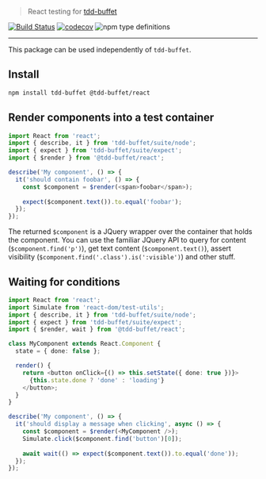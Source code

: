 > React testing for [tdd-buffet](https://github.com/NiGhTTraX/tdd-buffet)

[![Build Status](https://travis-ci.com/NiGhTTraX/tdd-buffet.svg?branch=master)](https://travis-ci.com/NiGhTTraX/tdd-buffet) [![codecov](https://codecov.io/gh/NiGhTTraX/tdd-buffet/branch/master/graph/badge.svg)](https://codecov.io/gh/NiGhTTraX/tdd-buffet) ![npm type definitions](https://img.shields.io/npm/types/@tdd-buffet/react.svg)

----

This package can be used independently of `tdd-buffet`.

## Install

```sh
npm install tdd-buffet @tdd-buffet/react
```


## Render components into a test container

```typescript jsx
import React from 'react';
import { describe, it } from 'tdd-buffet/suite/node';
import { expect } from 'tdd-buffet/suite/expect';
import { $render } from '@tdd-buffet/react';

describe('My component', () => {
  it('should contain foobar', () => {
    const $component = $render(<span>foobar</span>);
  
    expect($component.text()).to.equal('foobar');
  });
});
```

The returned `$component` is a JQuery wrapper over the container that holds the component. You can use the familiar JQuery API to query for content (`$component.find('p')`), get text content (`$component.text()`), assert visibility (`$component.find('.class').is(':visible')`) and other stuff.


## Waiting for conditions

```typescript jsx
import React from 'react';
import Simulate from 'react-dom/test-utils';
import { describe, it } from 'tdd-buffet/suite/node';
import { expect } from 'tdd-buffet/suite/expect';
import { $render, wait } from '@tdd-buffet/react';

class MyComponent extends React.Component {
  state = { done: false };

  render() {
    return <button onClick={() => this.setState({ done: true })}>
      {this.state.done ? 'done' : 'loading'}
    </button>;
  }
}

describe('My component', () => {
  it('should display a message when clicking', async () => {
    const $component = $render(<MyComponent />);
    Simulate.click($component.find('button')[0]);
  
    await wait(() => expect($component.text()).to.equal('done'));
  });
});
```
